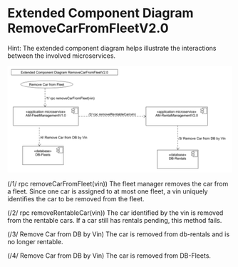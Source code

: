 # Extended Component Diagram RemoveCarFromFleetV2.0

Hint: The extended component diagram helps illustrate the interactions between the involved microservices.

![](../figures/ecd_remove_car_from_fleet_v2.0.png)

(/1/ rpc removeCarFromFleet(vin)) The fleet manager removes the car from a fleet. Since one car is assigned to at most one fleet, a vin uniquely identifies the car to be removed from the fleet.

(/2/ rpc removeRentableCar(vin)) The car identified by the vin is removed from the rentable cars. If a car still has rentals pending, this method fails.

(/3/ Remove Car from DB by Vin) The car is removed from db-rentals and is no longer rentable.

(/4/ Remove Car from DB by Vin) The car is removed from DB-Fleets.